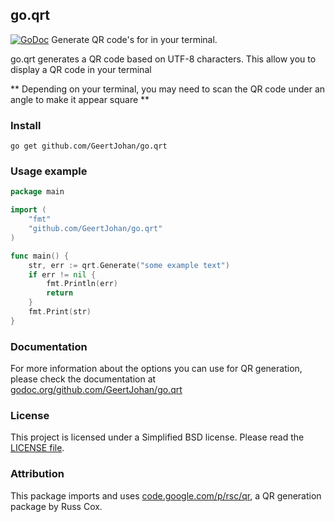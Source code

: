 ## go.qrt
[![GoDoc](https://godoc.org/github.com/GeertJohan/go.qrt?status.png)](https://godoc.org/github.com/GeertJohan/go.qrt)
Generate QR code's for in your terminal.

go.qrt generates a QR code based on UTF-8 characters. This allow you to display a QR code in your terminal

** Depending on your terminal, you may need to scan the QR code under an angle to make it appear square **

### Install
`go get github.com/GeertJohan/go.qrt`

### Usage example
```go
package main

import (
	"fmt"
	"github.com/GeertJohan/go.qrt"
)

func main() {
	str, err := qrt.Generate("some example text")
	if err != nil {
		fmt.Println(err)
		return
	}
	fmt.Print(str)
}
```

### Documentation
For more information about the options you can use for QR generation, please check the documentation at [godoc.org/github.com/GeertJohan/go.qrt][godoc]

### License
This project is licensed under a Simplified BSD license. Please read the [LICENSE file][license].

### Attribution
This package imports and uses [code.google.com/p/rsc/qr][rsc-qr], a QR generation package by Russ Cox.

 [godoc]: https://godoc.org/github.com/GeertJohan/go.qrt
 [license]: https://github.com/GeertJohan/go.qrt/blob/master/LICENSE
 [rsc-qr]: https://code.google.com/p/rsc/source/browse/#hg%2Fqr`
 
